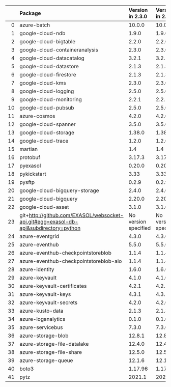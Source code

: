 <!-- markdown-link-check-disable -->

|    | Package                                                                              | Version in 2.3.0     | Version in 2.4.0     | Status   |
|---:|:-------------------------------------------------------------------------------------|:---------------------|:---------------------|:---------|
|  0 | azure-batch                                                                          | 10.0.0               | 10.0.0               |          |
|  1 | google-cloud-ndb                                                                     | 1.9.0                | 1.9.0                |          |
|  2 | google-cloud-bigtable                                                                | 2.2.0                | 2.2.0                |          |
|  3 | google-cloud-containeranalysis                                                       | 2.3.0                | 2.3.0                |          |
|  4 | google-cloud-datacatalog                                                             | 3.2.1                | 3.2.1                |          |
|  5 | google-cloud-datastore                                                               | 2.1.3                | 2.1.3                |          |
|  6 | google-cloud-firestore                                                               | 2.1.3                | 2.1.3                |          |
|  7 | google-cloud-kms                                                                     | 2.3.0                | 2.3.0                |          |
|  8 | google-cloud-logging                                                                 | 2.5.0                | 2.5.0                |          |
|  9 | google-cloud-monitoring                                                              | 2.2.1                | 2.2.1                |          |
| 10 | google-cloud-pubsub                                                                  | 2.5.0                | 2.5.0                |          |
| 11 | azure-cosmos                                                                         | 4.2.0                | 4.2.0                |          |
| 12 | google-cloud-spanner                                                                 | 3.5.0                | 3.5.0                |          |
| 13 | google-cloud-storage                                                                 | 1.38.0               | 1.38.0               |          |
| 14 | google-cloud-trace                                                                   | 1.2.0                | 1.2.0                |          |
| 15 | martian                                                                              | 1.4                  | 1.4                  |          |
| 16 | protobuf                                                                             | 3.17.3               | 3.17.3               |          |
| 17 | pyexasol                                                                             | 0.20.0               | 0.20.0               |          |
| 18 | pykickstart                                                                          | 3.33                 | 3.33                 |          |
| 19 | pysftp                                                                               | 0.2.9                | 0.2.9                |          |
| 20 | google-cloud-bigquery-storage                                                        | 2.4.0                | 2.4.0                |          |
| 21 | google-cloud-bigquery                                                                | 2.20.0               | 2.20.0               |          |
| 22 | google-cloud-asset                                                                   | 3.1.0                | 3.1.0                |          |
| 23 | git+http://github.com/EXASOL/websocket-api.git#egg=exasol-db-api&subdirectory=python | No version specified | No version specified |          |
| 24 | azure-eventgrid                                                                      | 4.3.0                | 4.3.0                |          |
| 25 | azure-eventhub                                                                       | 5.5.0                | 5.5.0                |          |
| 26 | azure-eventhub-checkpointstoreblob                                                   | 1.1.4                | 1.1.4                |          |
| 27 | azure-eventhub-checkpointstoreblob-aio                                               | 1.1.4                | 1.1.4                |          |
| 28 | azure-identity                                                                       | 1.6.0                | 1.6.0                |          |
| 29 | azure-keyvault                                                                       | 4.1.0                | 4.1.0                |          |
| 30 | azure-keyvault-certificates                                                          | 4.2.1                | 4.2.1                |          |
| 31 | azure-keyvault-keys                                                                  | 4.3.1                | 4.3.1                |          |
| 32 | azure-keyvault-secrets                                                               | 4.2.0                | 4.2.0                |          |
| 33 | azure-kusto-data                                                                     | 2.1.3                | 2.1.3                |          |
| 34 | azure-loganalytics                                                                   | 0.1.0                | 0.1.0                |          |
| 35 | azure-servicebus                                                                     | 7.3.0                | 7.3.0                |          |
| 36 | azure-storage-blob                                                                   | 12.8.1               | 12.8.1               |          |
| 37 | azure-storage-file-datalake                                                          | 12.4.0               | 12.4.0               |          |
| 38 | azure-storage-file-share                                                             | 12.5.0               | 12.5.0               |          |
| 39 | azure-storage-queue                                                                  | 12.1.6               | 12.1.6               |          |
| 40 | boto3                                                                                | 1.17.96              | 1.17.96              |          |
| 41 | pytz                                                                                 | 2021.1               | 2021.1               |          |